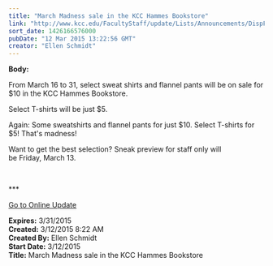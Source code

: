 ```yaml
---
title: "March Madness sale in the KCC Hammes Bookstore"
link: "http://www.kcc.edu/FacultyStaff/update/Lists/Announcements/DispForm.aspx?ID=1853"
sort_date: 1426166576000
pubDate: "12 Mar 2015 13:22:56 GMT"
creator: "Ellen Schmidt"
---
```


<div><b>Body:</b> <div class="ExternalClassAD3A7222A8324038818F73CE7E98EB29"><p>​From March 16 to 31, select sweat shirts and flannel pants will be on sale for $10 in the KCC Hammes Bookstore.</p>
<p>Select T-shirts will be just $5.</p>
<p>Again: Some sweatshirts and flannel pants for just $10. Select T-shirts for $5! That's madness!</p>
<p>Want to get the best selection? Sneak preview for staff only will be Friday, March 13.</p>
<p> </p>
<p>***</p>
<p><a href="/update">Go to Online Update</a><br /></p></div></div>
<div><b>Expires:</b> 3/31/2015</div>
<div><b>Created:</b> 3/12/2015 8:22 AM</div>
<div><b>Created By:</b> Ellen Schmidt</div>
<div><b>Start Date:</b> 3/12/2015</div>
<div><b>Title:</b> March Madness sale in the KCC Hammes Bookstore</div>
